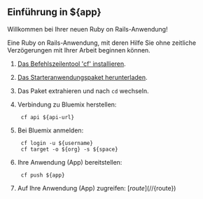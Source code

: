 Einführung in ${app}
-----------------------------------
Willkommen bei Ihrer neuen Ruby on Rails-Anwendung!

Eine Ruby on Rails-Anwendung, mit deren Hilfe Sie ohne zeitliche Verzögerungen mit Ihrer Arbeit beginnen können.

1. [Das Befehlszeilentool 'cf' installieren](${doc-url}/#starters/BuildingWeb.html#install_cf).
2. [Das Starteranwendungspaket herunterladen](${ace-url}/rest/apps/${app-guid}/starter-download).
3. Das Paket extrahieren und nach `cd` wechseln.
4. Verbindung zu Bluemix herstellen:

		cf api ${api-url}

5. Bei Bluemix anmelden:

		cf login -u ${username}
		cf target -o ${org} -s ${space}
		
6. Ihre Anwendung (App) bereitstellen:

		cf push ${app}

7. Auf Ihre Anwendung (App) zugreifen: [${route}](//${route})
